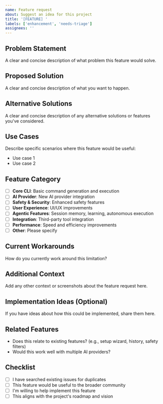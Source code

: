 ```yaml
---
name: Feature request
about: Suggest an idea for this project
title: '[FEATURE] '
labels: ['enhancement', 'needs-triage']
assignees: ''
---
```


## Problem Statement
A clear and concise description of what problem this feature would solve.

## Proposed Solution
A clear and concise description of what you want to happen.

## Alternative Solutions
A clear and concise description of any alternative solutions or features you've considered.

## Use Cases
Describe specific scenarios where this feature would be useful:
- Use case 1
- Use case 2

## Feature Category
- [ ] **Core CLI**: Basic command generation and execution
- [ ] **AI Provider**: New AI provider integration
- [ ] **Safety & Security**: Enhanced safety features
- [ ] **User Experience**: UI/UX improvements
- [ ] **Agentic Features**: Session memory, learning, autonomous execution
- [ ] **Integration**: Third-party tool integration
- [ ] **Performance**: Speed and efficiency improvements
- [ ] **Other**: Please specify

## Current Workarounds
How do you currently work around this limitation?

## Additional Context
Add any other context or screenshots about the feature request here.

## Implementation Ideas (Optional)
If you have ideas about how this could be implemented, share them here.

## Related Features
- Does this relate to existing features? (e.g., setup wizard, history, safety filters)
- Would this work well with multiple AI providers?

## Checklist
- [ ] I have searched existing issues for duplicates
- [ ] This feature would be useful to the broader community
- [ ] I'm willing to help implement this feature
- [ ] This aligns with the project's roadmap and vision 